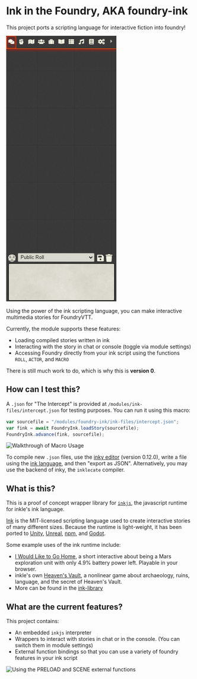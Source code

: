 # Ink in the Foundry, AKA foundry-ink
This project ports a scripting language for interactive fiction into foundry!<br/>

![Ink in the Foundry](github-readme-assets/preview.gif)<br>

Using the power of the ink scripting language, you can make interactive multimedia stories for FoundryVTT.

Currently, the module supports these features:

* Loading compiled stories written in ink
* Interacting with the story in chat or console (toggle via module settings)
* Accessing Foundry directly from your ink script using the functions `ROLL`, `ACTOR`, and `MACRO`

There is still much work to do, which is why this is **version 0**.

## How can I test this?
A `.json` for "The Intercept" is provided at `/modules/ink-files/intercept.json` for testing purposes. You can run it using this macro: 
```javascript
var sourcefile = "/modules/foundry-ink/ink-files/intercept.json";
var fink = await FoundryInk.loadStory(sourcefile);
FoundryInk.advance(fink, sourcefile);
```

![Walkthrough of Macro Usage](github-readme-assets/macroWalkthrough.gif)

To compile new `.json` files, use the [inky editor](https://github.com/inkle/inky) (version 0.12.0), write a file using the [ink language](https://github.com/inkle/ink/blob/master/Documentation/WritingWithInk.md), and then "export as JSON". Alternatively, you may use the backend of inky, the `inklecate` compiler.
## What is this?
This is a proof of concept wrapper library for [`inkjs`](https://github.com/y-lohse/inkjs), the javascript runtime for inkle's ink language.

[Ink](https://github.com/inkle/ink) is the MIT-licensed scripting language used to create interactive stories of many different sizes. Because the runtime is light-weight, it has been ported to [Unity](https://github.com/inkle/ink-unity-integration), [Unreal](https://github.com/DavidColson/UnrealInk), [npm](https://github.com/y-lohse/inkjs), and [Godot](https://github.com/paulloz/godot-ink).

Some example uses of the ink runtime include:

* [I Would Like to Go Home](https://elenatchi.itch.io/i-would-like-to-go-home), a short interactive about being a Mars exploration unit with only 4.9% battery power left. Playable in your browser.
* inkle's own [Heaven's Vault](https://store.steampowered.com/app/774201/Heavens_Vault/), a nonlinear game about archaeology, ruins, language, and the secret of Heaven's Vault.
* More can be  found in the [ink-library](https://github.com/inkle/ink-library#ink-games-and-non-games)

## What are the current features?
This project contains:

* An embedded `inkjs` interpreter
* Wrappers to interact with stories in chat or in the console. (You can switch them in module settings)
* External function bindings so that you can use a variety of foundry features in your ink script

![Using the PRELOAD and SCENE external functions](sceneIntegration.gif)
